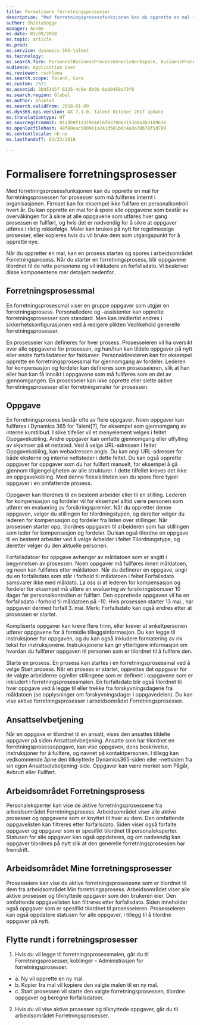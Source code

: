 ```yaml
---
title: Formalisere forretningsprosesser
description: "Med forretningsprosessfunksjonen kan du opprette en mal for forretningsprosessen for prosesser som må fullføres internt i organisasjonen."
author: ShielaSogge
manager: AnnBe
ms.date: 01/09/2018
ms.topic: article
ms.prod: 
ms.service: dynamics-365-talent
ms.technology: 
ms.search.form: PersonnelBusinessProcessGenericWorkspace, BusinessProcessGenericTemplateListpage, BusinessProcessGenericMyTemplates, BusinessProcessGroupAssignment
audience: Application User
ms.reviewer: rschloma
ms.search.scope: Talent, Core
ms.custom: 7521
ms.assetid: 3b953d5f-6325-4c9e-8b9b-6ab0458a73f8
ms.search.region: Global
ms.author: ShielaS
ms.search.validFrom: 2018-01-09
ms.dyn365.ops.version: AX 7.1.0, Talent October 2017 update
ms.translationtype: HT
ms.sourcegitcommit: 812db9f1d319e4d16f83700a7153a0a3b318963e
ms.openlocfilehash: 48f80eac5009e1a241d501b0c4a3a70b78f5d709
ms.contentlocale: nb-no
ms.lasthandoff: 03/23/2018

---
```

# <a name="formalize-business-processes"></a>Formalisere forretningsprosesser
Med forretningsprosessfunksjonen kan du opprette en mal for forretningsprosessen for prosesser som må fullføres internt i organisasjonen. Firmaet kan for eksempel ikke fullføre en personalkontroll hvert år. Du kan opprette en mal for å spore alle oppgavene som består av overvåkingen for å sikre at alle oppgavene som utføres hver gang prosessen er fullført, og hvis det er nødvendig for å sikre at oppgaver utføres i riktig rekkefølge. Maler kan brukes på nytt for regelmessige prosesser, eller kopieres hvis du vil bruke dem som utgangspunkt for å opprette nye.

Når du oppretter en mal, kan en prosess startes og spores i arbeidsområdet Forretningsprosess.  Når du starter en forretningsprosess, blir oppgavene tilordnet til de rette personene og vil inkludere en forfallsdato. Vi beskriver disse komponentene mer detaljert nedenfor.

## <a name="business-process-template"></a>Forretningsprosessmal
En forretningsprosessmal viser en gruppe oppgaver som utgjør en forretningsprosess. Personalledere og -assistenter kan opprette forretningsprosesser som standard.  Men kan imidlertid endres i sikkerhetskonfigurasjonen ved å redigere plikten Vedlikehold generelle forretningsprosesser.

En prosesseier kan defineres for hver prosess.  Prosesseieren vil ha oversikt over alle oppgavene for prosessen, og han/hun kan tildele oppgaver på nytt eller endre forfallsdatoer for fakturaer.  Personaldirektøren kan for eksempel opprette en forretningsprosessmal for gjennomgang av fordeler.  Lederen for kompensasjon og fordeler kan defineres som prosesseieren, slik at han eller hun kan få innsikt i oppgavene som må fullføres som en del av gjennomgangen.  En prosesseier kan ikke opprette eller slette aktive forretningsprosesser eller forretningsmaler for prosessen.

## <a name="task"></a>Oppgave
En forretningsprosess består ofte av flere oppgaver. Noen oppgaver kan fullføres i Dynamics 365 for Talent[?], for eksempel som gjennomgang av interne kurstilbud. I slike tilfeller vil et menyelement velges i feltet Oppgavekobling. Andre oppgaver kan omfatte gjennomgang eller utfylling av skjemaer på et nettsted. Ved å velge URL-adressen i feltet Oppgavekobling, kan webadressen angis. Du kan angi URL-adresser for både eksterne og interne nettsteder i dette feltet. Du kan også opprette oppgaver for oppgaver som du har fullført manuelt, for eksempel å gå gjennom tilgjengeligheten av alle strukturer. I dette tilfellet kreves det ikke en oppgavekobling. Med denne fleksibiliteten kan du spore flere typer oppgaver i en omfattende prosess.

Oppgaver kan tilordnes til en bestemt arbeider eller til en stilling. Lederen for kompensasjon og fordeler vil for eksempel alltid være personen som utfører en evaluering av forsikringspremier.   Når du oppretter denne oppgaven, velger du stillingen for tilordningstypen, og deretter velger du lederen for kompensasjon og fordeler fra listen over stillinger. Når prosessen starter opp, tilordnes oppgaven til arbeideren som har stillingen som leder for kompensasjon og fordeler. Du kan også tilordne en oppgave til en bestemt arbeider ved å velge Arbeider i feltet Tilordningstype, og deretter velger du den aktuelle personen.

Forfallsdatoer for oppgave avhenger av måldatoen som er angitt i begynnelsen av prosessen. Noen oppgaver må fullføres innen måldatoen, og noen kan fullføres etter måldatoen.  Når du definerer en oppgave, angir du en forfallsdato som står i forhold til måldatoen i feltet Forfallsdato samsvarer ikke med måldato. La oss si at lederen for kompensasjon og fordeler for eksempel må utføre en evaluering av forsikringsbonuser 10 dager før personalkontrollen er fullført. Den opprettede oppgaven vil ha en forfallsdato i forhold til måldatoen på -10. Hvis prosessen starter 13 mai., har oppgaven dermed forfall 3. mai. Merk: Forfallsdato kan også endres etter at prosessen er startet.

Kompliserte oppgaver kan kreve flere trinn, eller krever at enkeltpersonen utfører oppgavene for å formidle tilleggsinformasjon. Du kan legge til instruksjoner for oppgaven, og du kan også inkludere formatering av rik tekst for instruksjonene. Instruksjonene kan gir ytterligere informasjon om hvordan du fullfører oppgaven til personen som er tilordnet til å fullføre den.

Starte en prosess. En prosess kan startes i en forretningsprosessmal ved å velge Start prosess.  Når en prosess er startet, opprettes det oppgaver for de valgte arbeiderne og/eller stillingene som er definert i oppgavene som er inkludert i forretningsprosessmalen. En forfallsdato blir også tilordnet til hver oppgave ved å legge til eller trekke fra forskyvningsdagene fra måldatoen (se opplysninger om forskyvningsdager i oppgavedelen). Du kan vise aktive forretningsprosesser i arbeidsområdet Forretningsprosesser. 

## <a name="employee-self-service"></a>Ansattselvbetjening
Når en oppgave er tilordnet til en ansatt, vises den ansattes tildelte oppgaver på siden Ansattselvbetjening. Ansatte som har tilordnet en forretningsprosessoppgave, kan vise oppgaven, dens beskrivelse, instruksjoner for å fullføre, og navnet på kontaktpersonen. I tillegg kan vedkommende åpne den tilknyttede Dynamics365-siden eller -nettsiden fra sin egen Ansattselvbetjening-side. Oppgaver kan være merket som Pågår, Avbrutt eller Fullført.

## <a name="business-process-workspace"></a>Arbeidsområdet Forretningsprosess
Personaleksperter kan vise de aktive forretningsprosessene fra arbeidsområdet Forretningsprosess. Arbeidsområdet viser alle aktive prosesser og oppgavene som er knyttet til hver av dem. Den omfattende oppgavelisten kan filtreres etter forfallsdato. Siden viser også forfalte oppgaver og oppgaver som er spesifikt tilordnet til personaleksperter. Statusen for alle oppgaver kan også oppdateres, og om nødvendig kan oppgaver tilordnes på nytt slik at den generelle forretningsprosessen har fremdrift.

## <a name="my-business-processes-workspace"></a>Arbeidsområdet Mine forretningsprosesser
Prosesseiere kan vise de aktive forretningsprosessene som er tilordnet til dem fra arbeidsområdet Min forretningsprosess. Arbeidsområdet viser alle aktive prosesser og tilknyttede oppgaver som den brukeren eier.  Den omfattende oppgavelisten kan filtreres etter forfallsdato. Siden inneholder også oppgaver som er spesifikt tilordnet til prosesseieren. Prosesseieren kan også oppdatere statusen for alle oppgaver, i tillegg til å tilordne oppgaver på nytt.

## <a name="navigating-business-processes"></a>Flytte rundt i forretningsprosesser
1.   Hvis du vil legge til forretningsprosessmalen, går du til Forretningsprosesser, koblinger – Administrasjon for forretningsprosesser.
 - a.   Ny vil opprette en ny mal.
 - b.   Kopier fra mal vil kopiere den valgte malen til en ny mal.
 - c.   Start prosessen vil starte den valgte forretningsprosessen, tilordne oppgaver og beregne forfallsdatoer.  
2.  Hvis du vil vise aktive prosesser og tilknyttede oppgaver, går du til arbeidsområdet Forretningsprosesser.

